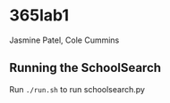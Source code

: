 # 365lab1
Jasmine Patel, Cole Cummins

## Running the SchoolSearch

Run `./run.sh` to run schoolsearch.py

